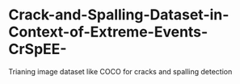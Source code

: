 # Crack-and-Spalling-Dataset-in-Context-of-Extreme-Events-CrSpEE-
Trianing image dataset like COCO for cracks and spalling detection
